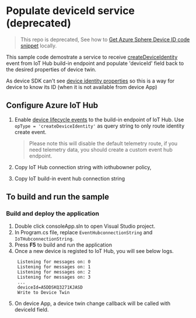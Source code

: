 ﻿# Populate deviceId service (deprecated)
 
> This repo is deprecated, See how to [Get Azure Sphere Device ID code snippet](https://github.com/Azure/azure-sphere-samples/tree/main/CodeSnippets/DeviceId) locally.

This sample code demostrate a service to receive [createDeviceIdentity](https://docs.microsoft.com/en-us/azure/iot-hub/iot-hub-devguide-identity-registry#device-and-module-lifecycle-notifications) event from IoT Hub build-in endpoint and populate 'deviceId' field back to the desired properties of device twin. 

As device SDK can't see [device identity properties](https://docs.microsoft.com/en-us/azure/iot-hub/iot-hub-devguide-device-twins#device-twins) so this is a way for device to know its ID (when it is not available from device App) 

## Configure Azure IoT Hub

1. Enable [device lifecycle events](https://docs.microsoft.com/en-us/azure/iot-hub/iot-hub-devguide-messages-d2c#non-telemetry-events) to the build-in endpoint of IoT Hub. Use `opType = 'createDeviceIdentity'` as query string to only route identity create event.
   
   > Please note this will disable the default telemetry route, if you need telemetry data, you should create a custom event hub endpoint. 
2. Copy IoT Hub connection string with iothubowner policy,
3. Copy IoT build-in event hub connection string

## To build and run the sample

### Build and deploy the application

1. Double click consoleApp.sln to open Visual Studio project.
2. In Program.cs file, replace `EventHubconnectionString` and `IoTHubconnectionString`.
3. Press **F5** to build and run the application
4. Once a new device is registed to IoT Hub, you will see below logs. 
   ```
    Listening for messages on: 0
    Listening for messages on: 1
    Listening for messages on: 2
    Listening for messages on: 3
    ...
    deviceId=A5DDSKQ3271KJASD
    Write to Device Twin
   ```
5. On device App, a device twin change callback will be called with deviceId field.
